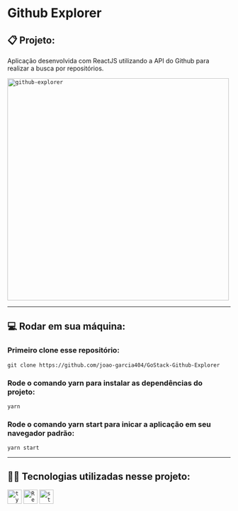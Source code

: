 # Github Explorer 

## 📋 Projeto:

Aplicação desenvolvida com ReactJS utilizando a API do Github para realizar a busca por repositórios.

<code><img height="500" src="https://i.imgur.com/JH8wa3V.png" alt="github-explorer"/></code>


------------------------------------------------------------------------------------------------------------------------------------------------


## 💻 Rodar em sua máquina:

### Primeiro clone esse repositório:

```
git clone https://github.com/joao-garcia404/GoStack-Github-Explorer
```

### Rode o comando yarn para instalar as dependências do projeto:

```
yarn 
```

### Rode o comando yarn start para inicar a aplicação em seu navegador padrão:

```
yarn start
```


------------------------------------------------------------------------------------------------------------------------------------------------


## 👨‍💻 Tecnologias utilizadas nesse projeto:

<code><img height="32" src="https://cdn.iconscout.com/icon/free/png-512/typescript-1174965.png" alt="typescript"/></code>
<code><img height="32" src="https://cdn.auth0.com/blog/react-js/react.png" alt="ReactJS"/></code>
<code><img height="32" src="https://miro.medium.com/max/652/1*N0XV3gco7Ed4brMoxwdjVg.png" alt="styled-components"/></code>
